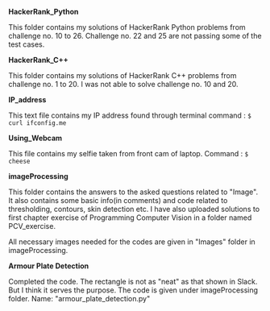 **HackerRank_Python**

This folder contains my solutions of HackerRank Python problems from challenge no. 10 to 26. Challenge no. 22 and 25 are not passing some of the test cases.

**HackerRank_C++**

This folder contains my solutions of HackerRank C++ problems from challenge no. 1 to 20. I was not able to solve challenge no. 10 and 20.

**IP_address**

This text file contains my IP address found through terminal command : 
```$ curl ifconfig.me```

**Using_Webcam**

This file contains my selfie taken from front cam of laptop. Command :
```$ cheese```

**imageProcessing**

This folder contains the answers to the asked questions related to "Image". It also contains some basic info(in comments) and code related to thresholding, contours, skin detection etc. I have also uploaded solutions to first chapter exercise of Programming Computer Vision in a folder named PCV_exercise.

All necessary images needed for the codes are given in "Images" folder in imageProcessing.

**Armour Plate Detection**

Completed the code. The rectangle is not as "neat" as that shown in Slack. But I think it serves the purpose. The code is given under imageProcessing folder. Name: "armour_plate_detection.py"
